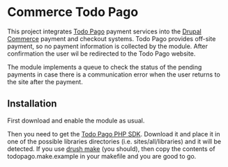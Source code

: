 # Commerce Todo Pago

This project integrates [Todo Pago][0] payment services into the
[Drupal Commerce][1] payment and checkout systems. Todo Pago provides off-site
payment, so no payment information is collected by the module. After
confirmation the user wil be redirected to the Todo Pago website.

The module implements a queue to check the status of the pending payments in 
case there is a communication error when the user returns to the site after
the payment.

## Installation

First download and enable the module as usual.

Then you need to get the [Todo Pago PHP SDK][2]. Download it and place it in one
of the possible libraries directories (i.e. sites/all/libraries) and it will be
detected. If you use [drush make][3] (you should), then copy the contents of
todopago.make.example in your makefile and you are good to go.


[0]: http://www.todopago.com.ar                  "Todo Pago"
[1]: https://www.drupal.org/project/commerce     "Drupal Commerce"
[2]: https://github.com/TodoPago/sdk-php         "Todo Pago PHP SDK"
[3]: http://drushcommands.com/drush-7x/make/make "drush make"
